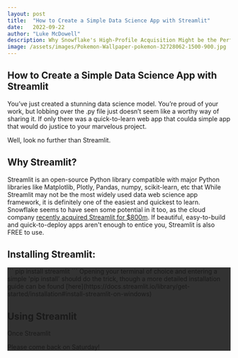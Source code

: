 ```yaml
---
layout: post
title:  "How to Create a Simple Data Science App with Streamlit"
date:   2022-09-22
author: "Luke McDowell"
description: Why Snowflake's High-Profile Acquisition Might be the Perfect Place to Deploy your Project.
image: /assets/images/Pokemon-Wallpaper-pokemon-32728062-1500-900.jpg
---
```


## How to Create a Simple Data Science App with Streamlit

You’ve just created a stunning data science model. You’re proud of your work, but lobbing over the .py file just doesn’t seem like a worthy way of sharing it. If only there was a quick-to-learn web app that coulda simple app that would do justice to your marvelous project. 

Well, look no further than Streamlit.


## Why Streamlit?

Streamlit is an open-source Python library compatible with major Python libraries like Matplotlib, Plotly, Pandas, numpy, scikit-learn, etc that While Streamlit may not be the most widely used data web science app framework, it is definitely one of the easiest and quickest to learn. Snowflake seems to have seen some potential in it too, as the cloud company [recently acquired Streamlit for $800m](https://techcrunch.com/2022/03/02/snowflake-acquires-streamlit-for-800m-to-help-customers-build-data-based-apps/). If beautiful, easy-to-build and quick-to-deploy apps aren't enough to entice you, Streamlit is also FREE to use.

## Installing Streamlit:

<div style="background-color: rgb(50, 50, 50);">
```
pip install streamlit
```
Opening your terminal of choice and entering a simple 'pip install' should do the trick, though a more detailed installation guide can be found [here](https://docs.streamlit.io/library/get-started/installation#install-streamlit-on-windows)
  
## Using Streamlit
  
Once Streamlit 
  
Please come back on Saturday!
